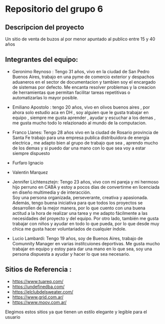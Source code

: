 # Repositorio del grupo 6

## Descripcion del proyecto
Un sitio de venta de buzos al por menor apuntado al publico entre 15 y 40 años

## Integrantes del equipo:

*   Geronimo Reynoso : Tengo 31 años, vivo en la ciudad de San Pedro Buenos Aires, trabajo en una pyme de comercio exterior y despachos aduaneros en el sector de documentacion y tambien soy el encargado de sistemas por defecto. Me encanta resolver problemas y la creacion de herramientas que permitan facilitar tareas repetitivas o automatizarlas lo mayor posible.

*   Emiliano Apostolo : tengo 20 años, vivo en olivos buenos aires , por ahora solo estudio aca en DH , soy alguien que le gusta trabajar en equipo , siempre me gusta aprender , ayudar y escuchar a los demas , me gusta mucho todo lo relazionado al mundo de la computacion.

*   Franco Llanes:
  Tengo 28 años vivo en la ciudad de Rosario provincia de Santa Fe trabajo para una empresa publica distribuidora de energia electrica , me adapto bien al grupo de trabajo que sea , aprendo mucho de los demas y si puedo dar una mano con lo que sea voy a estar siempre dispuesto 

*   Furfaro Ignacio

*   Valentin Marquez

*  Jennifer Lichtensztejn:
    Tengo 23 años, vivo con mi pareja y mi hermoso hijo perruno en CABA y estoy a pocos días de convertirme en licenciada en diseño multimedia y de interacción.  
    Soy una persona organizada, perseverante, creativa y apasionada. Además, tengo buena iniciativa para que todos los proyectos se desarrollen de la 
    mejor manera, por lo que cuento con una buena actitud a la hora de realizar una tarea y me adapto fácilmente a las necesidades del proyecto y del equipo. 
    Por otro lado, también me gusta trabajar con niños y ayudar en todo lo que pueda, por lo que desde muy chica me gusta hacer voluntariados de cualquier índole.

  - Lucio Lambardi:
  Tengo 19 años, soy de Buenos Aires, trabajo de Comunnity Manager en varias institcuiones deportivas. Me gusta mucho trabajar en equipo y estoy para dar una mano en lo que sea, soy una persona dispuesta a ayudar y hacer lo que sea necesario.
  

## Sitios de Referencia : 
* https://www.tuareq.com/
* https://undefinedba.com/
* https://elclubdelsweater.com/
* https://www.grid.com.ar/
* https://www.moov.com.ar/

Elegimos estos sitios ya que tienen un estilo elegante y legible para el usuario

